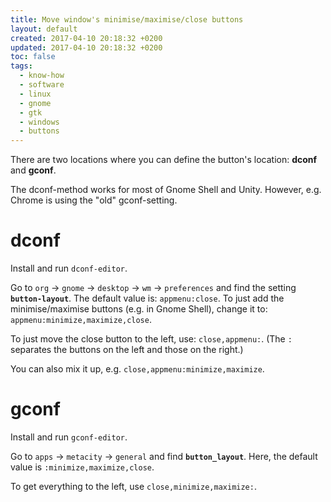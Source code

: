 ```yaml
---
title: Move window's minimise/maximise/close buttons
layout: default
created: 2017-04-10 20:18:32 +0200
updated: 2017-04-10 20:18:32 +0200
toc: false
tags:
  - know-how
  - software
  - linux
  - gnome
  - gtk
  - windows
  - buttons
---
```

There are two locations where you can define the button's location: **dconf** and **gconf**.

The dconf-method works for most of Gnome Shell and Unity. However, e.g. Chrome is using the "old"
gconf-setting.


dconf
=====

Install and run `dconf-editor`.

Go to `org` → `gnome` → `desktop` → `wm` → `preferences` and find the setting **`button-layout`**.
The default value is: `appmenu:close`. To just add the minimise/maximise buttons (e.g. in Gnome Shell),
change it to: `appmenu:minimize,maximize,close`.

To just move the close button to the left, use: `close,appmenu:`. (The `:` separates the buttons on
the left and those on the right.)

You can also mix it up, e.g. `close,appmenu:minimize,maximize`.


gconf
=====

Install and run `gconf-editor`.

Go to `apps` → `metacity` → `general` and find **`button_layout`**.
Here, the default value is `:minimize,maximize,close`.

To get everything to the left, use `close,minimize,maximize:`.
